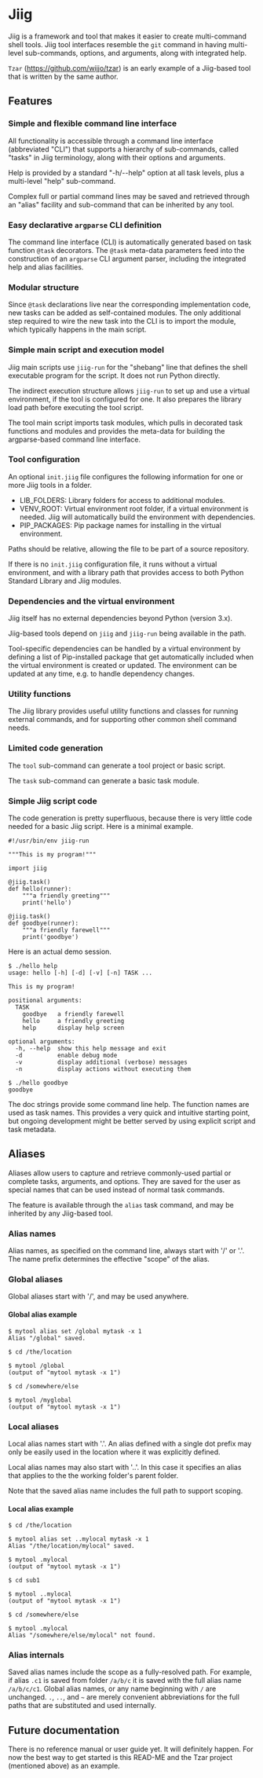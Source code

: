 # Jiig

Jiig is a framework and tool that makes it easier to create multi-command shell
tools. Jiig tool interfaces resemble the `git` command in having multi-level
sub-commands, options, and arguments, along with integrated help.

`Tzar` (https://github.com/wijjo/tzar) is an early example of a Jiig-based tool
that is written by the same author.

## Features

### Simple and flexible command line interface

All functionality is accessible through a command line interface (abbreviated
"CLI") that supports a hierarchy of sub-commands, called "tasks" in Jiig
terminology, along with their options and arguments.

Help is provided by a standard "-h/--help" option at all task levels, plus a
multi-level "help" sub-command.

Complex full or partial command lines may be saved and retrieved through an
"alias" facility and sub-command that can be inherited by any tool.

### Easy declarative `argparse` CLI definition

The command line interface (CLI) is automatically generated based on task
function `@task` decorators. The `@task` meta-data parameters feed into the
construction of an `argparse` CLI argument parser, including the integrated
help and alias facilities.

### Modular structure

Since `@task` declarations live near the corresponding implementation code, new
tasks can be added as self-contained modules. The only additional step required
to wire the new task into the CLI is to import the module, which typically
happens in the main script.

### Simple main script and execution model

Jiig main scripts use `jiig-run` for the "shebang" line that defines the shell
executable program for the script. It does not run Python directly.

The indirect execution structure allows `jiig-run` to set up and use a virtual
environment, if the tool is configured for one. It also prepares the library
load path before executing the tool script.

The tool main script imports task modules, which pulls in decorated task
functions and modules and provides the meta-data for building the argparse-based
command line interface.

### Tool configuration

An optional `init.jiig` file configures the following information for one or
more Jiig tools in a folder.

* LIB_FOLDERS: Library folders for access to additional modules.
* VENV_ROOT: Virtual environment root folder, if a virtual environment is
  needed. Jiig will automatically build the environment with dependencies.
* PIP_PACKAGES: Pip package names for installing in the virtual environment.

Paths should be relative, allowing the file to be part of a source repository.

If there is no `init.jiig` configuration file, it runs without a virtual
environment, and with a library path that provides access to both Python
Standard Library and Jiig modules.

### Dependencies and the virtual environment

Jiig itself has no external dependencies beyond Python (version 3.x).

Jiig-based tools depend on `jiig` and `jiig-run` being available in the path.

Tool-specific dependencies can be handled by a virtual environment by defining a
list of Pip-installed package that get automatically included when the virtual
environment is created or updated. The environment can be updated at any
time, e.g. to handle dependency changes.

### Utility functions

The Jiig library provides useful utility functions and classes for running
external commands, and for supporting other common shell command needs.

### Limited code generation

The `tool` sub-command can generate a tool project or basic script.

The `task` sub-command can generate a basic task module.

### Simple Jiig script code

The code generation is pretty superfluous, because there is very little code
needed for a basic Jiig script. Here is a minimal example.

```
#!/usr/bin/env jiig-run

"""This is my program!"""

import jiig

@jiig.task()
def hello(runner):
    """a friendly greeting"""
    print('hello')

@jiig.task()
def goodbye(runner):
    """a friendly farewell"""
    print('goodbye')
```

Here is an actual demo session.

```
$ ./hello help
usage: hello [-h] [-d] [-v] [-n] TASK ...

This is my program!

positional arguments:
  TASK
    goodbye   a friendly farewell
    hello     a friendly greeting
    help      display help screen

optional arguments:
  -h, --help  show this help message and exit
  -d          enable debug mode
  -v          display additional (verbose) messages
  -n          display actions without executing them

$ ./hello goodbye
goodbye
```

The doc strings provide some command line help. The function names are used as
task names. This provides a very quick and intuitive starting point, but ongoing
development might be better served by using explicit script and task metadata.


## Aliases

Aliases allow users to capture and retrieve commonly-used partial or complete
tasks, arguments, and options. They are saved for the user as special names that
can be used instead of normal task commands.

The feature is available through the `alias` task command, and may be inherited
by any Jiig-based tool.

### Alias names

Alias names, as specified on the command line, always start with '/' or '.'. The
name prefix determines the effective "scope" of the alias.

### Global aliases

Global aliases start with '/', and may be used anywhere.

#### Global alias example

```
$ mytool alias set /global mytask -x 1
Alias "/global" saved.

$ cd /the/location

$ mytool /global
(output of "mytool mytask -x 1")

$ cd /somewhere/else

$ mytool /myglobal
(output of "mytool mytask -x 1")
```

### Local aliases

Local alias names start with '.'. An alias defined with a single dot prefix may
only be easily used in the location where it was explicitly defined.

Local alias names may also start with '..'. In this case it specifies an alias
that applies to the the working folder's parent folder.

Note that the saved alias name includes the full path to support scoping.

#### Local alias example

```
$ cd /the/location

$ mytool alias set ..mylocal mytask -x 1
Alias "/the/location/mylocal" saved.

$ mytool .mylocal
(output of "mytool mytask -x 1")

$ cd sub1

$ mytool ..mylocal
(output of "mytool mytask -x 1")

$ cd /somewhere/else

$ mytool .mylocal
Alias "/somewhere/else/mylocal" not found.
```

### Alias internals

Saved alias names include the scope as a fully-resolved path. For example, if
alias `.c1` is saved from folder `/a/b/c` it is saved with the full alias name
`/a/b/c/c1`. Global alias names, or any name beginning with `/` are unchanged.
`.`, `..`, and `~` are merely convenient abbreviations for the full paths that
are substituted and used internally.


## Future documentation

There is no reference manual or user guide yet. It will definitely happen. For
now the best way to get started is this READ-ME and the Tzar project (mentioned
above) as an example.
